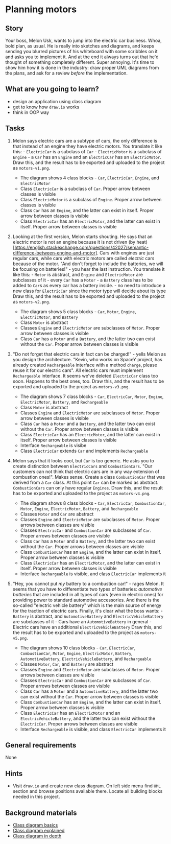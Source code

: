 # Planning motors

## Story

Your boss, Melon Usk, wants to jump into the electric car business.
Whoa, bold plan, as usual. He is really into sketches and diagrams,
and keeps sending you blurred pictures of his whiteboard with some
scribbles on it and asks you to implement it. And at the end it
always turns out that he'd thought of something completely different.
Super annoying. It's time to show him how it is done in the industry:
draw proper UML diagrams from the plans, and ask for a review _before_
the implementation.

## What are you going to learn?

- design an application using class diagram
- get to know how `draw.io` works
- think in OOP way

## Tasks

1. Melon says electric cars are a subtype of cars, the only difference is that instead of an engine they have electric motors. You translate it like this: - `ElectricCar` is a subclass of `Car` - `ElectricMotor` is a subclass of `Engine` - a `Car` has an `Engine` and an `ElectricCar` has an `ElectricMotor`. Draw this, and the result has to be exported and uploaded to the project as `motors-v1.png`.
    - The diagram shows 4 class blocks - `Car`, `ElectricCar`, `Engine`, and `ElectricMotor`
    - Class `ElectricCar` is a subclass of `Car`. Proper arrow between classes is visible
    - Class `ElectricMotor` is a subclass of `Engine`. Proper arrow between classes is visible
    - Class `Car` has an `Engine`, and the latter can exist in itself. Proper arrow between classes is visible
    - Class `ElectricCar` has an `ElectricMotor`, and the latter can exist in itself. Proper arrow between classes is visible

2. Looking at the first version, Melon starts shouting. He says that an electric motor is not an engine because it is not driven (by heat)[https://english.stackexchange.com/questions/42027/semantic-difference-between-engine-and-motor]. Cars with engines are just regular cars, while cars with electric motors are called _electric_ cars because of the motor. "And don't forget to include the batteries, we will be focusing on batteries!" - you hear the last instruction. You translate it like this: - `Motor` is abstract, and `Engine` and `ElectricMotor` are subclasses of it - every `Car` has a `Motor` - a `Battery` class has to be added to `Car`s as every car has a battery inside. - no need to introduce a new class for `ElectricCar` since the motor type will decide about its type Draw this, and the result has to be exported and uploaded to the project as `motors-v2.png`.
    - The diagram shows 5 class blocks - `Car`, `Motor`, `Engine`, `ElectricMotor`, and `Battery`
    - Class `Motor` is abstract
    - Classes `Engine` and `ElectricMotor` are subclasses of `Motor`. Proper arrow between classes is visible
    - Class `Car` has a `Motor` and a `Battery`, and the latter two can exist without the `Car`. Proper arrow between classes is visible

3. "Do not forget that electric cars in fact can be charged!" - yells Melon as you design the architecture. "Kevin, who works on SpaceY project, has already created `Rechargeable` interface with a method `charge`, please reuse it for our electric cars". All electric cars must implement `Rechargeable` interface. It seems we've deleted `ElectricCar` class too soon. Happens to the best ones, too. Draw this, and the result has to be exported and uploaded to the project as `motors-v3.png`.
    - The diagram shows 7 class blocks - `Car`, `ElectricCar`, `Motor`, `Engine`, `ElectricMotor`, `Battery`, and `Rechargeable`
    - Class `Motor` is abstract
    - Classes `Engine` and `ElectricMotor` are subclasses of `Motor`. Proper arrow between classes is visible
    - Class `Car` has a `Motor` and a `Battery`, and the latter two can exist without the `Car`. Proper arrow between classes is visible
    - Class `ElectricCar` has an `ElectricMotor`, and the latter can exist in itself. Proper arrow between classes is visible
    - Interface `Rechargeable` is visibe
    - Class `ElectricCar` extends `Car` and implements `Rechargeable`

4. Melon says that it looks cool, but `Car` is too generic. He asks you to create distinction between `ElectricCars` and `CombustionCars`. "Our customers can not think that electric cars are in any way extension of combustion ones!". Makes sense. Create a class `CombustionCar` that was derived from a `Car` class. At this point `Car` can be marked as abstract. `CombustionCars` can only have regular `Engines`. Draw this, and the result has to be exported and uploaded to the project as `motors-v4.png`.
    - The diagram shows 8 class blocks - `Car`, `ElectricCar`, `CombustionCar`, `Motor`, `Engine`, `ElectricMotor`, `Battery`, and `Rechargeable`
    - Classes `Motor` and `Car` are abstract
    - Classes `Engine` and `ElectricMotor` are subclasses of `Motor`. Proper arrows between classes are visible
    - Classes `ElectricCar` and `CombustionCar` are subclasses of `Car`. Proper arrows between classes are visible
    - Class `Car` has a `Motor` and a `Battery`, and the latter two can exist without the `Car`. Proper arrows between classes are visible
    - Class `CombustionCar` has an `Engine`, and the latter can exist in itself. Proper arrow between classes is visible
    - Class `ElectricCar` has an `ElectricMotor`, and the latter can exist in itself. Proper arrow between classes is visible
    - Interface `Rechargeable` is visible, and class `ElectricCar` implements it

5. "Hey, you cannot put _my_ battery to a combustion car!" - rages Melon. It seems that you have to differentiate two types of batteries: _automotive batteries_ that are included in all types of cars (even in electric ones) for providing power to standard automotive accessories. And there is the so-called "electric vehicle battery" which is the main source of energy for the traction of electric cars. Finally, it's clear what the boss wants: - `Battery` is abstract, and `AutomotiveBattery` and `ElectricVehicleBattery` are subclasses of it - Cars have an `AutomotiveBattery` in general - Electric cars have an additional `ElectricVehicleBattery` Draw this, and the result has to be exported and uploaded to the project as `motors-v5.png`.
    - The diagram shows 10 class blocks - `Car`, `ElectricCar`, `CombustionCar`, `Motor`, `Engine`, `ElectricMotor`, `Battery`, `AutomotiveBattery`, `ElectricVehicleBattery`, and `Rechargeable`
    - Classes `Motor`, `Car`, and `Battery` are abstract
    - Classes `Engine` and `ElectricMotor` are subclasses of `Motor`. Proper arrows between classes are visible
    - Classes `ElectricCar` and `CombustionCar` are subclasses of `Car`. Proper arrows between classes are visible
    - Class `Car` has a `Motor` and a `AutomotiveBattery`, and the latter two can exist without the `Car`. Proper arrow between classes is visible
    - Class `CombustionCar` has an `Engine`, and the latter can exist in itself. Proper arrow between classes is visible
    - Class `ElectricCar` has an `ElectricMotor` and an `ElectricVehicleBattery`, and the latter two can exist without the `ElectricCar`. Proper arrows between classes are visible
    - Interface `Rechargeable` is visible, and class `ElectricCar` implements it

## General requirements

None

## Hints

- Visit `draw.io` and create new class diagram. On left side menu find
  `UML` section and browse positions available there. Locate all
  building blocks needed in this project.

## Background materials

- <i class="far fa-exclamation"></i> [Class diagram basics](https://medium.com/@smagid_allThings/uml-class-diagrams-tutorial-step-by-step-520fd83b300b)
- <i class="far fa-exclamation"></i> [Class diagram explained](https://medium.com/@smagid_allThings/uml-class-diagram-example-fab6197200e6)
- <i class="far fa-exclamation"></i> [Class diagram in depth](https://www.visual-paradigm.com/guide/uml-unified-modeling-language/uml-class-diagram-tutorial/)
